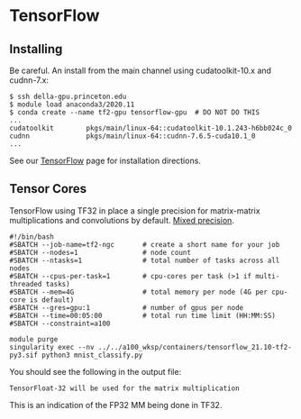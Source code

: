 # TensorFlow

## Installing

Be careful. An install from the main channel using cudatoolkit-10.x and cudnn-7.x:

```
$ ssh della-gpu.princeton.edu
$ module load anaconda3/2020.11
$ conda create --name tf2-gpu tensorflow-gpu  # DO NOT DO THIS
...
cudatoolkit        pkgs/main/linux-64::cudatoolkit-10.1.243-h6bb024c_0
cudnn              pkgs/main/linux-64::cudnn-7.6.5-cuda10.1_0
...
```

See our [TensorFlow](https://researchcomputing.princeton.edu/support/knowledge-base/tensorflow) page for installation directions.

## Tensor Cores

TensorFlow using TF32 in place a single precision for matrix-matrix multiplications and convolutions by default. [Mixed precision](https://www.tensorflow.org/guide/mixed_precision).

```
#!/bin/bash
#SBATCH --job-name=tf2-ngc       # create a short name for your job
#SBATCH --nodes=1                # node count
#SBATCH --ntasks=1               # total number of tasks across all nodes
#SBATCH --cpus-per-task=1        # cpu-cores per task (>1 if multi-threaded tasks)
#SBATCH --mem=4G                 # total memory per node (4G per cpu-core is default)
#SBATCH --gres=gpu:1             # number of gpus per node
#SBATCH --time=00:05:00          # total run time limit (HH:MM:SS)
#SBATCH --constraint=a100

module purge
singularity exec --nv ../../a100_wksp/containers/tensorflow_21.10-tf2-py3.sif python3 mnist_classify.py
```

You should see the following in the output file:

```
TensorFloat-32 will be used for the matrix multiplication
```

This is an indication of the FP32 MM being done in TF32.
